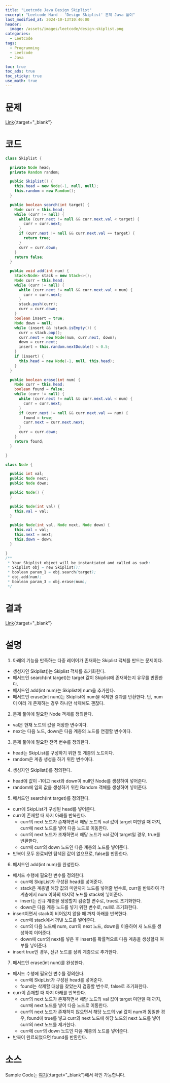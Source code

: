 ```yaml
---
title: "Leetcode Java Design Skiplist"
excerpt: "Leetcode Hard - 'Design Skiplist' 문제 Java 풀이"
last_modified_at: 2024-10-13T10:40:00
header:
  image: /assets/images/leetcode/design-skiplist.png
categories:
  - Leetcode
tags:
  - Programming
  - Leetcode
  - Java

toc: true
toc_ads: true
toc_sticky: true
use_math: true
---
```

# 문제
[Link](https://leetcode.com/problems/design-skiplist/){:target="_blank"}

# 코드
```java
class Skiplist {

  private Node head;
  private Random random;

  public Skiplist() {
    this.head = new Node(-1, null, null);
    this.random = new Random();
  }

  public boolean search(int target) {
    Node curr = this.head;
    while (curr != null) {
      while (curr.next != null && curr.next.val < target) {
        curr = curr.next;
      }
      if (curr.next != null && curr.next.val == target) {
        return true;
      }
      curr = curr.down;
    }
    return false;
  }

  public void add(int num) {
    Stack<Node> stack = new Stack<>();
    Node curr = this.head;
    while (curr != null) {
      while (curr.next != null && curr.next.val < num) {
        curr = curr.next;
      }
      stack.push(curr);
      curr = curr.down;
    }
    boolean insert = true;
    Node down = null;
    while (insert && !stack.isEmpty()) {
      curr = stack.pop();
      curr.next = new Node(num, curr.next, down);
      down = curr.next;
      insert = this.random.nextDouble() < 0.5;
    }
    if (insert) {
      this.head = new Node(-1, null, this.head);
    }
  }

  public boolean erase(int num) {
    Node curr = this.head;
    boolean found = false;
    while (curr != null) {
      while (curr.next != null && curr.next.val < num) {
        curr = curr.next;
      }
      if (curr.next != null && curr.next.val == num) {
        found = true;
        curr.next = curr.next.next;
      }
      curr = curr.down;
    }
    return found;
  }

}

class Node {

  public int val;
  public Node next;
  public Node down;

  public Node() {
  }

  public Node(int val) {
    this.val = val;
  }

  public Node(int val, Node next, Node down) {
    this.val = val;
    this.next = next;
    this.down = down;
  }

}
/**
 * Your Skiplist object will be instantiated and called as such:
 * Skiplist obj = new Skiplist();
 * boolean param_1 = obj.search(target);
 * obj.add(num);
 * boolean param_3 = obj.erase(num);
 */
```

# 결과
[Link](https://leetcode.com/problems/design-skiplist/submissions/1420493685/){:target="_blank"}

# 설명
1. 아래의 기능을 만족하는 다중 레이어가 존재하는 Skiplist 객체를 만드는 문제이다.
- 생성자인 Skiplist()는 Skiplist 객체를 초기화한다.
- 메서드인 search(int target)는 target 값이 Skiplist에 존재하는지 유무를 반환한다.
- 메서드인 add(int num)는 Skiplist에 num을 추가한다.
- 메서드인 erase(int num)는 Skiplist에 num을 삭제한 결과를 반환한다. 단, num이 여러 개 존재하는 경우 하나만 삭제해도 괜찮다.

2. 문제 풀이에 필요한 Node 객체를 정의한다.
- val은 현재 노드의 값을 저장한 변수이다.
- next는 다음 노드, down은 다음 계층의 노드를 연결할 변수이다.

3. 문제 풀이에 필요한 전역 변수를 정의한다.
- head는 SkipList를 구성하기 위한 첫 계층의 노드이다.
- random은 계층 생성을 하기 위한 변수이다.

4. 생성자인 Skiplist()를 정의한다.
- head에 값이 -1이고 next와 down이 null인 Node를 생성하여 넣어준다.
- random에 임의 값을 생성하기 위한 Random 객체를 생성하여 넣어준다.

5. 메서드인 search(int target)를 정의한다.
- curr에 SkipList가 구성된 head를 넣어준다.
- curr이 존재할 때 까지 아래를 반복한다.
  - curr의 next 노드가 존재하면서 해당 노드의 val 값이 target 미만일 때 까지, curr에 next 노드를 넣어 다음 노드로 이동한다.
  - curr의 next 노드가 조재하면서 해당 노드가 val 값이 target일 경우, true를 반환한다.
  - curr에 curr의 down 노드인 다음 계층의 노드를 넣어준다.
- 반복이 모두 완료되면 탐색된 값이 없으므로, false를 반환한다.

6. 메서드인 add(int num)를 완성한다.
- 메서드 수행에 필요한 변수를 정의한다.
  - curr에 SkipList가 구성된 head를 넣어준다.
  - stack은 계층별 해당 값의 미만까지 노드를 넣어줄 변수로, curr을 반복하여 각 계층에서 num 이하의 마지막 노드를 stack에 넣어준다.
  - insert는 신규 계층을 생성할지 검증할 변수로, true로 초기화한다.
  - down은 다음 계층 노드를 넣기 위한 변수로, null로 초기화한다.
- insert이면서 stack이 비어있지 않을 때 까지 아래를 반복한다.
  - curr에 stack에서 꺼낸 노드를 넣어준다.
  - curr의 다음 노드에 num, curr의 next 노드, down을 이용하여 새 노드를 생성하여 이어준다.
  - down에 curr의 next를 넣은 후 insert를 확률적으로 다음 계층을 생성할지 여부를 넣어준다.
- insert true인 경우, 신규 노드를 상위 계층으로 추가한다.

7. 메서드인 erase(int num)를 완성한다.
- 메서드 수행에 필요한 변수를 정의한다.
  - curr에 SkipList가 구성된 head를 넣어준다.
  - found는 삭제할 대상을 찾았는지 검증할 변수로, false로 초기화한다.
- curr이 존재할 때 까지 아래를 반복한다.
  - curr의 next 노드가 존재하면서 해당 노드의 val 값이 target 미만일 때 까지, curr에 next 노드를 넣어 다음 노드로 이동한다.
  - curr의 next 노드가 존재하지 않으면서 해당 노드의 val 값이 num과 동일한 경우, found에 true를 넣고 curr의 next 노드에 해당 노드의 next 노드를 넣어 curr의 next 노드를 제거한다.
  - curr에 curr의 down 노드인 다음 계층의 노드를 넣어준다.
- 반복이 완료되었으면 found를 반환한다.

# 소스
Sample Code는 [여기](https://github.com/GracefulSoul/leetcode/blob/master/src/main/java/gracefulsoul/problems/DesignSkiplist.java){:target="_blank"}에서 확인 가능합니다.